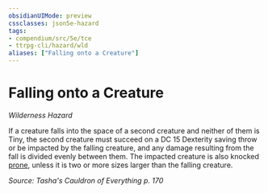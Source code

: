 ```yaml
---
obsidianUIMode: preview
cssclasses: json5e-hazard
tags:
- compendium/src/5e/tce
- ttrpg-cli/hazard/wld
aliases: ["Falling onto a Creature"]
---
```

# Falling onto a Creature
*Wilderness Hazard*  

If a creature falls into the space of a second creature and neither of them is Tiny, the second creature must succeed on a DC 15 Dexterity saving throw or be impacted by the falling creature, and any damage resulting from the fall is divided evenly between them. The impacted creature is also knocked [prone](/compendium/rules/conditions.md#prone), unless it is two or more sizes larger than the falling creature.

*Source: Tasha's Cauldron of Everything p. 170*